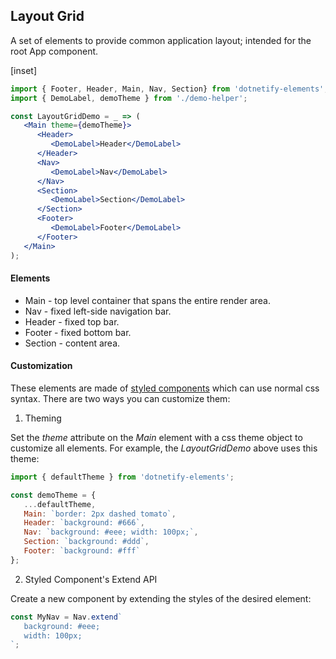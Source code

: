﻿## Layout Grid

A set of elements to provide common application layout; intended for the root App component.

[inset]

```jsx
import { Footer, Header, Main, Nav, Section} from 'dotnetify-elements';
import { DemoLabel, demoTheme } from './demo-helper';

const LayoutGridDemo = _ => (
   <Main theme={demoTheme}>
      <Header>
         <DemoLabel>Header</DemoLabel>
      </Header>
      <Nav>
         <DemoLabel>Nav</DemoLabel>
      </Nav>
      <Section>
         <DemoLabel>Section</DemoLabel>
      </Section>
      <Footer>
         <DemoLabel>Footer</DemoLabel>
      </Footer>
   </Main>
);
```
#### Elements

- Main - top level container that spans the entire render area.
- Nav - fixed left-side navigation bar.
- Header - fixed top bar. 
- Footer - fixed bottom bar.
- Section - content area.

#### Customization

These elements are made of [styled components](https://www.styled-components.com/) which can use normal css syntax.  There are two ways you can customize them:

1. Theming

Set the _theme_ attribute on the _Main_ element with a css theme object to customize all elements.  For example, the _LayoutGridDemo_ above uses this theme:

```jsx
import { defaultTheme } from 'dotnetify-elements';

const demoTheme = {
   ...defaultTheme,
   Main: `border: 2px dashed tomato`,
   Header: `background: #666`,
   Nav: `background: #eee; width: 100px;`,
   Section: `background: #ddd`,
   Footer: `background: #fff`
};
```

2. Styled Component's Extend API

Create a new component by extending the styles of the desired element:

```jsx
const MyNav = Nav.extend`
   background: #eee; 
   width: 100px;
`;
```
